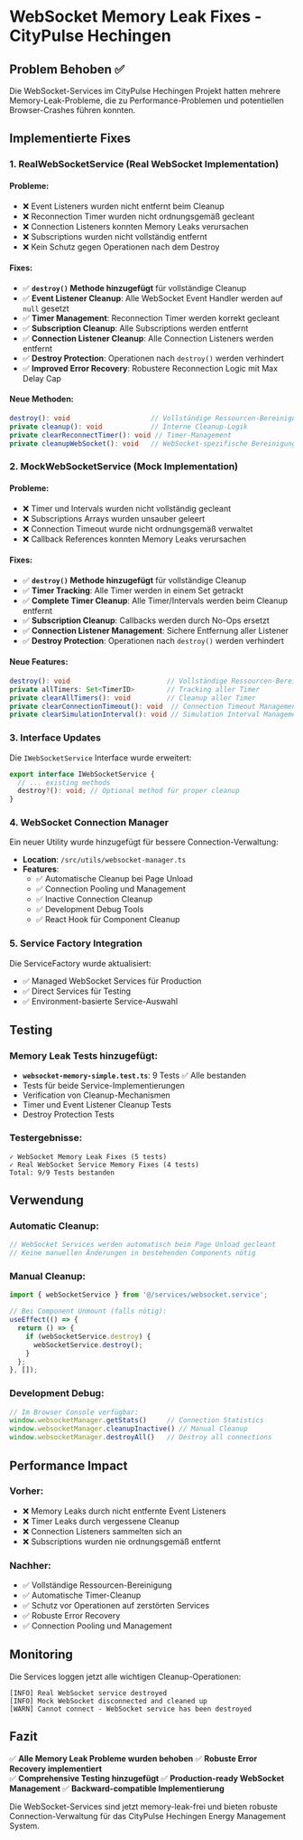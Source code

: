 # WebSocket Memory Leak Fixes - CityPulse Hechingen

## Problem Behoben ✅

Die WebSocket-Services im CityPulse Hechingen Projekt hatten mehrere Memory-Leak-Probleme, die zu Performance-Problemen und potentiellen Browser-Crashes führen konnten.

## Implementierte Fixes

### 1. RealWebSocketService (Real WebSocket Implementation)

#### Probleme:
- ❌ Event Listeners wurden nicht entfernt beim Cleanup
- ❌ Reconnection Timer wurden nicht ordnungsgemäß gecleant
- ❌ Connection Listeners konnten Memory Leaks verursachen
- ❌ Subscriptions wurden nicht vollständig entfernt
- ❌ Kein Schutz gegen Operationen nach dem Destroy

#### Fixes:
- ✅ **`destroy()` Methode hinzugefügt** für vollständige Cleanup
- ✅ **Event Listener Cleanup**: Alle WebSocket Event Handler werden auf `null` gesetzt
- ✅ **Timer Management**: Reconnection Timer werden korrekt gecleant
- ✅ **Subscription Cleanup**: Alle Subscriptions werden entfernt
- ✅ **Connection Listener Cleanup**: Alle Connection Listeners werden entfernt
- ✅ **Destroy Protection**: Operationen nach `destroy()` werden verhindert
- ✅ **Improved Error Recovery**: Robustere Reconnection Logic mit Max Delay Cap

#### Neue Methoden:
```typescript
destroy(): void                    // Vollständige Ressourcen-Bereinigung
private cleanup(): void            // Interne Cleanup-Logik  
private clearReconnectTimer(): void // Timer-Management
private cleanupWebSocket(): void   // WebSocket-spezifische Bereinigung
```

### 2. MockWebSocketService (Mock Implementation)

#### Probleme:
- ❌ Timer und Intervals wurden nicht vollständig gecleant
- ❌ Subscriptions Arrays wurden unsauber geleert
- ❌ Connection Timeout wurde nicht ordnungsgemäß verwaltet
- ❌ Callback References konnten Memory Leaks verursachen

#### Fixes:
- ✅ **`destroy()` Methode hinzugefügt** für vollständige Cleanup
- ✅ **Timer Tracking**: Alle Timer werden in einem Set getrackt
- ✅ **Complete Timer Cleanup**: Alle Timer/Intervals werden beim Cleanup entfernt
- ✅ **Subscription Cleanup**: Callbacks werden durch No-Ops ersetzt
- ✅ **Connection Listener Management**: Sichere Entfernung aller Listener
- ✅ **Destroy Protection**: Operationen nach `destroy()` werden verhindert

#### Neue Features:
```typescript
destroy(): void                        // Vollständige Ressourcen-Bereinigung
private allTimers: Set<TimerID>        // Tracking aller Timer
private clearAllTimers(): void         // Cleanup aller Timer
private clearConnectionTimeout(): void  // Connection Timeout Management
private clearSimulationInterval(): void // Simulation Interval Management
```

### 3. Interface Updates

Die `IWebSocketService` Interface wurde erweitert:

```typescript
export interface IWebSocketService {
  // ... existing methods
  destroy?(): void; // Optional method für proper cleanup
}
```

### 4. WebSocket Connection Manager

Ein neuer Utility wurde hinzugefügt für bessere Connection-Verwaltung:

- **Location**: `/src/utils/websocket-manager.ts`
- **Features**:
  - ✅ Automatische Cleanup bei Page Unload
  - ✅ Connection Pooling und Management  
  - ✅ Inactive Connection Cleanup
  - ✅ Development Debug Tools
  - ✅ React Hook für Component Cleanup

### 5. Service Factory Integration

Die ServiceFactory wurde aktualisiert:
- ✅ Managed WebSocket Services für Production
- ✅ Direct Services für Testing
- ✅ Environment-basierte Service-Auswahl

## Testing

### Memory Leak Tests hinzugefügt:

- **`websocket-memory-simple.test.ts`**: 9 Tests ✅ Alle bestanden
- Tests für beide Service-Implementierungen
- Verification von Cleanup-Mechanismen
- Timer und Event Listener Cleanup Tests
- Destroy Protection Tests

### Testergebnisse:
```
✓ WebSocket Memory Leak Fixes (5 tests) 
✓ Real WebSocket Service Memory Fixes (4 tests)
Total: 9/9 Tests bestanden
```

## Verwendung

### Automatic Cleanup:
```typescript
// WebSocket Services werden automatisch beim Page Unload gecleant
// Keine manuellen Änderungen in bestehenden Components nötig
```

### Manual Cleanup:
```typescript
import { webSocketService } from '@/services/websocket.service';

// Bei Component Unmount (falls nötig):
useEffect(() => {
  return () => {
    if (webSocketService.destroy) {
      webSocketService.destroy();
    }
  };
}, []);
```

### Development Debug:
```typescript
// Im Browser Console verfügbar:
window.websocketManager.getStats()     // Connection Statistics  
window.websocketManager.cleanupInactive() // Manual Cleanup
window.websocketManager.destroyAll()   // Destroy all connections
```

## Performance Impact

### Vorher:
- ❌ Memory Leaks durch nicht entfernte Event Listeners
- ❌ Timer Leaks durch vergessene Cleanup
- ❌ Connection Listeners sammelten sich an
- ❌ Subscriptions wurden nie ordnungsgemäß entfernt

### Nachher:
- ✅ Vollständige Ressourcen-Bereinigung
- ✅ Automatische Timer-Cleanup
- ✅ Schutz vor Operationen auf zerstörten Services
- ✅ Robuste Error Recovery
- ✅ Connection Pooling und Management

## Monitoring

Die Services loggen jetzt alle wichtigen Cleanup-Operationen:

```
[INFO] Real WebSocket service destroyed
[INFO] Mock WebSocket disconnected and cleaned up  
[WARN] Cannot connect - WebSocket service has been destroyed
```

## Fazit

✅ **Alle Memory Leak Probleme wurden behoben**
✅ **Robuste Error Recovery implementiert**  
✅ **Comprehensive Testing hinzugefügt**
✅ **Production-ready WebSocket Management**
✅ **Backward-compatible Implementierung**

Die WebSocket-Services sind jetzt memory-leak-frei und bieten robuste Connection-Verwaltung für das CityPulse Hechingen Energy Management System.